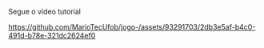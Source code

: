 Segue o vídeo tutorial

https://github.com/MarioTecUfob/jogo-/assets/93291703/2db3e5af-b4c0-491d-b78e-321dc2624ef0


